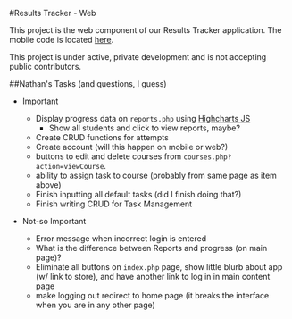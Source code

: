 #Results Tracker - Web

This project is the web component of our Results Tracker application. 
The mobile code is located [here](https://github.com/torgrimsonja/ResultsTrackerMobile).

This project is under active, private development and is not accepting public contributors.

##Nathan's Tasks (and questions, I guess)

- Important
	- Display progress data on `reports.php` using [Highcharts JS](http://www.highcharts.com)
		- Show all students and click to view reports, maybe?
	- Create CRUD functions for attempts
	- Create account (will this happen on mobile or web?)
	- buttons to edit and delete courses from `courses.php?action=viewCourse`.
	- ability to assign task to course (probably from same page as item above)
	- Finish inputting all default tasks (did I finish doing that?)
	- Finish writing CRUD for Task Management


- Not-so Important
	- Error message when incorrect login is entered
	- What is the difference between Reports and progress (on main page)?
	- Eliminate all buttons on `index.php` page, show little blurb about app (w/ link to store), and have another link to log in in main content page
	- make logging out redirect to home page (it breaks the interface when you are in any other page)
